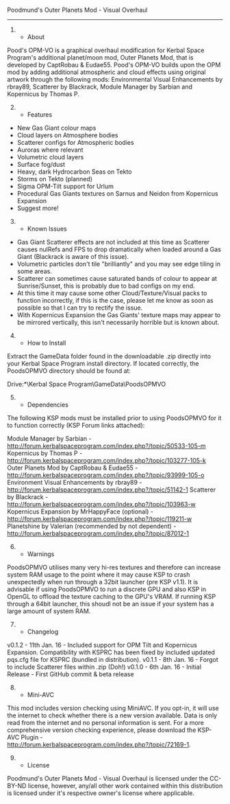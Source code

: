 Poodmund's Outer Planets Mod - Visual Overhaul

---

1.	- About

Pood's OPM-VO is a graphical overhaul modification for Kerbal Space Program's additional planet/moon mod, Outer Planets Mod, that is developed by CaptRobau & Eudae55. Pood's OPM-VO builds upon the OPM mod by adding additional atmospheric and cloud effects using original artwork through the following mods: Environmental Visual Enhancements by rbray89, Scatterer by Blackrack, Module Manager by Sarbian and Kopernicus by Thomas P.

2.	- Features

- New Gas Giant colour maps
- Cloud layers on Atmosphere bodies
- Scatterer configs for Atmospheric bodies
- Auroras where relevant
- Volumetric cloud layers
- Surface fog/dust
- Heavy, dark Hydrocarbon Seas on Tekto
- Storms on Tekto (planned)
- Sigma OPM-Tilt support for Urlum
- Procedural Gas Giants textures on Sarnus and Neidon from Kopernicus Expansion
- Suggest more!

3.	- Known Issues

- Gas Giant Scatterer effects are not included at this time as Scatterer causes nulRefs and FPS to drop dramatically when loaded around a Gas Giant (Blackrack is aware of this issue).
- Volumetric particles don't tile "brilliantly" and you may see edge tiling in some areas.
- Scatterer can sometimes cause saturated bands of colour to appear at Sunrise/Sunset, this is probably due to bad configs on my end.
- At this time it may cause some other Cloud/Texture/Visual packs to function incorrectly, if this is the case, please let me know as soon as possible so that I can try to rectify the issue.
- With Kopernicus Expansion the Gas Giants' texture maps may appear to be mirrored vertically, this isn't necessarily horrible but is known about.

4.	- How to Install

Extract the GameData folder found in the downloadable .zip directly into your Kerbal Space Program install directory. If located correctly, the PoodsOPMVO directory should be found at:

Drive:\*\Kerbal Space Program\GameData\PoodsOPMVO

5.	- Dependencies

The following KSP mods must be installed prior to using PoodsOPMVO for it to function correctly (KSP Forum links attached):

Module Manager by Sarbian - http://forum.kerbalspaceprogram.com/index.php?/topic/50533-105-m
Kopernicus by Thomas P - http://forum.kerbalspaceprogram.com/index.php?/topic/103277-105-k
Outer Planets Mod by CaptRobau & Eudae55 - http://forum.kerbalspaceprogram.com/index.php?/topic/93999-105-o
Environment Visual Enhancements by rbray89 - http://forum.kerbalspaceprogram.com/index.php?/topic/51142-1
Scatterer by Blackrack - http://forum.kerbalspaceprogram.com/index.php?/topic/103963-w
Kopernicus Expansion by MrHappyFace (optional) - http://forum.kerbalspaceprogram.com/index.php?/topic/119211-w
Planetshine by Valerian (recommended by not dependent) - http://forum.kerbalspaceprogram.com/index.php?/topic/87012-1

6.	- Warnings

PoodsOPMVO utilises many very hi-res textures and therefore can increase system RAM usage to the point where it may cause KSP to crash unexpectedly when run through a 32bit launcher (pre KSP v1.1). It is advisable if using PoodsOPMVO to run a discrete GPU and also KSP in OpenGL to offload the texture caching to the GPU's VRAM. If running KSP through a 64bit launcher, this shoudl not be an issue if your system has a large amount of system RAM.

7.	- Changelog

v0.1.2 - 11th Jan. 16 - Included support for OPM Tilt and Kopernicus Expansion. Compatibility with KSPRC has been fixed by included updated pqs.cfg file for KSPRC (bundled in distribution).
v0.1.1 - 8th Jan. 16 - Forgot to include Scatterer files within .zip (Doh!)
v0.1.0 - 6th Jan. 16 - Initial Release - First GitHub commit & beta release

8.	- Mini-AVC

This mod includes version checking using MiniAVC. If you opt-in, it will use the internet to check whether there is a new version available. Data is only read from the internet and no personal information is sent. For a more comprehensive version checking experience, please download the KSP-AVC Plugin - http://forum.kerbalspaceprogram.com/index.php?/topic/72169-1.

9.	- License

Poodmund's Outer Planets Mod - Visual Overhaul is licensed under the CC-BY-ND license, however, any/all other work contained within this distribution is licensed under it's respective owner's license where applicable.
